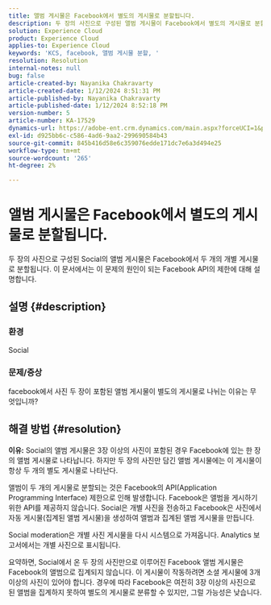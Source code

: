 ```yaml
---
title: 앨범 게시물은 Facebook에서 별도의 게시물로 분할됩니다.
description: 두 장의 사진으로 구성된 앨범 게시물이 Facebook에서 별도의 게시물로 분할되는 이유를 알아봅니다. 이는 Facebook API의 제한 때문에 발생합니다.
solution: Experience Cloud
product: Experience Cloud
applies-to: Experience Cloud
keywords: 'KCS, facebook, 앨범 게시물 분할, '
resolution: Resolution
internal-notes: null
bug: false
article-created-by: Nayanika Chakravarty
article-created-date: 1/12/2024 8:51:31 PM
article-published-by: Nayanika Chakravarty
article-published-date: 1/12/2024 8:52:18 PM
version-number: 5
article-number: KA-17529
dynamics-url: https://adobe-ent.crm.dynamics.com/main.aspx?forceUCI=1&pagetype=entityrecord&etn=knowledgearticle&id=2dac1858-8cb1-ee11-a569-6045bd0063aa
exl-id: d925bb6c-c586-4ad6-9aa2-299690584b43
source-git-commit: 845b416d58e6c359076edde171dc7e6a3d494e25
workflow-type: tm+mt
source-wordcount: '265'
ht-degree: 2%

---
```


# 앨범 게시물은 Facebook에서 별도의 게시물로 분할됩니다.


두 장의 사진으로 구성된 Social의 앨범 게시물은 Facebook에서 두 개의 개별 게시물로 분할됩니다. 이 문서에서는 이 문제의 원인이 되는 Facebook API의 제한에 대해 설명합니다.

## 설명 {#description}


### <b>환경</b>

Social

### <b>문제/증상</b>

facebook에서 사진 두 장이 포함된 앨범 게시물이 별도의 게시물로 나뉘는 이유는 무엇입니까?


## 해결 방법 {#resolution}

<b>이유:</b>
Social의 앨범 게시물은 3장 이상의 사진이 포함된 경우 Facebook에 있는 한 장의 앨범 게시물로 나타납니다. 하지만 두 장의 사진만 담긴 앨범 게시물에는 이 게시물이 항상 두 개의 별도 게시물로 나타난다.

앨범이 두 개의 게시물로 분할되는 것은 Facebook의 API(Application Programming Interface) 제한으로 인해 발생합니다. Facebook은 앨범을 게시하기 위한 API를 제공하지 않습니다. Social은 개별 사진을 전송하고 Facebook은 사진에서 자동 게시물(집계된 앨범 게시물)을 생성하여 앨범과 집계된 앨범 게시물을 만듭니다.

Social moderation은 개별 사진 게시물을 다시 시스템으로 가져옵니다. Analytics 보고서에서는 개별 사진으로 표시됩니다.

요약하면, Social에서 온 두 장의 사진만으로 이루어진 Facebook 앨범 게시물은 Facebook의 앨범으로 집계되지 않습니다. 이 게시물이 작동하려면 소셜 게시물에 3개 이상의 사진이 있어야 합니다. 경우에 따라 Facebook은 여전히 3장 이상의 사진으로 된 앨범을 집계하지 못하여 별도의 게시물로 분류할 수 있지만, 그럴 가능성은 낮습니다.

